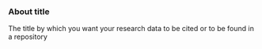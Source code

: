 ### About title

The title by which you want your research data to be cited or to be found in a repository
